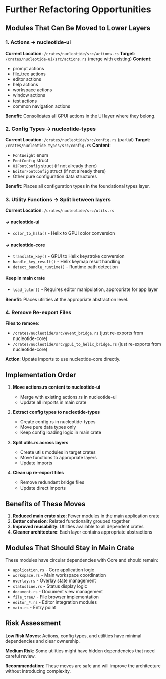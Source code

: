 # Further Refactoring Opportunities

## Modules That Can Be Moved to Lower Layers

### 1. Actions → nucleotide-ui
**Current Location**: `/crates/nucleotide/src/actions.rs`
**Target**: `/crates/nucleotide-ui/src/actions.rs` (merge with existing)
**Content**:
- prompt actions
- file_tree actions  
- editor actions
- help actions
- workspace actions
- window actions
- test actions
- common navigation actions

**Benefit**: Consolidates all GPUI actions in the UI layer where they belong.

### 2. Config Types → nucleotide-types
**Current Location**: `/crates/nucleotide/src/config.rs` (partial)
**Target**: `/crates/nucleotide-types/src/config.rs`
**Content**:
- `FontWeight` enum
- `FontConfig` struct
- `UiFontConfig` struct (if not already there)
- `EditorFontConfig` struct (if not already there)
- Other pure configuration data structures

**Benefit**: Places all configuration types in the foundational types layer.

### 3. Utility Functions → Split between layers
**Current Location**: `/crates/nucleotide/src/utils.rs`

#### → nucleotide-ui
- `color_to_hsla()` - Helix to GPUI color conversion

#### → nucleotide-core  
- `translate_key()` - GPUI to Helix keystroke conversion
- `handle_key_result()` - Helix keymap result handling
- `detect_bundle_runtime()` - Runtime path detection

#### Keep in main crate
- `load_tutor()` - Requires editor manipulation, appropriate for app layer

**Benefit**: Places utilities at the appropriate abstraction level.

### 4. Remove Re-export Files
**Files to remove**:
- `/crates/nucleotide/src/event_bridge.rs` (just re-exports from nucleotide-core)
- `/crates/nucleotide/src/gpui_to_helix_bridge.rs` (just re-exports from nucleotide-core)

**Action**: Update imports to use nucleotide-core directly.

## Implementation Order

1. **Move actions.rs content to nucleotide-ui**
   - Merge with existing actions.rs in nucleotide-ui
   - Update all imports in main crate

2. **Extract config types to nucleotide-types**
   - Create config.rs in nucleotide-types
   - Move pure data types only
   - Keep config loading logic in main crate

3. **Split utils.rs across layers**
   - Create utils modules in target crates
   - Move functions to appropriate layers
   - Update imports

4. **Clean up re-export files**
   - Remove redundant bridge files
   - Update direct imports

## Benefits of These Moves

1. **Reduced main crate size**: Fewer modules in the main application crate
2. **Better cohesion**: Related functionality grouped together
3. **Improved reusability**: Utilities available to all dependent crates
4. **Cleaner architecture**: Each layer contains appropriate abstractions

## Modules That Should Stay in Main Crate

These modules have circular dependencies with Core and should remain:
- `application.rs` - Core application logic
- `workspace.rs` - Main workspace coordination
- `overlay.rs` - Overlay state management
- `statusline.rs` - Status display logic
- `document.rs` - Document view management
- `file_tree/` - File browser implementation
- `editor_*.rs` - Editor integration modules
- `main.rs` - Entry point

## Risk Assessment

**Low Risk Moves**: Actions, config types, and utilities have minimal dependencies and clear ownership.

**Medium Risk**: Some utilities might have hidden dependencies that need careful review.

**Recommendation**: These moves are safe and will improve the architecture without introducing complexity.